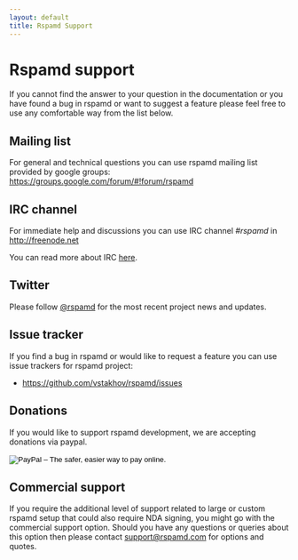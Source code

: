 ```yaml
---
layout: default
title: Rspamd Support
---
```


# Rspamd support

If you cannot find the answer to your question in the documentation or you have found a bug in rspamd or want to suggest a feature please feel free to use any comfortable way from the list below.

## Mailing list

For general and technical questions you can use rspamd mailing list provided by google groups:
<https://groups.google.com/forum/#!forum/rspamd>

## IRC channel

For immediate help and discussions you can use IRC channel *#rspamd* in <http://freenode.net>

You can read more about IRC [here](irc.html).

## Twitter

Please follow [@rspamd](https://twitter.com/rspamd) for the most recent project news and updates.

## Issue tracker

If you find a bug in rspamd or would like to request a feature you can use issue trackers for rspamd project:

* <https://github.com/vstakhov/rspamd/issues>

## Donations

If you would like to support rspamd development, we are accepting donations via paypal.

<form action="https://www.paypal.com/cgi-bin/webscr" method="post" target="_top">
<input type="hidden" name="cmd" value="_s-xclick">
<input type="hidden" name="hosted_button_id" value="ZPPE6T9WUR9XA">
<input type="image" src="https://www.paypalobjects.com/en_US/GB/i/btn/btn_donateCC_LG.gif" border="0" name="submit" alt="PayPal – The safer, easier way to pay online.">
<img alt="" border="0" src="https://www.paypalobjects.com/en_GB/i/scr/pixel.gif" width="1" height="1">
</form>

## Commercial support

If you require the additional level of support related to large or custom rspamd setup that could also require NDA signing, you might go with the commercial support option. Should you have any questions or queries about this option then please contact <support@rspamd.com> for options and quotes.
